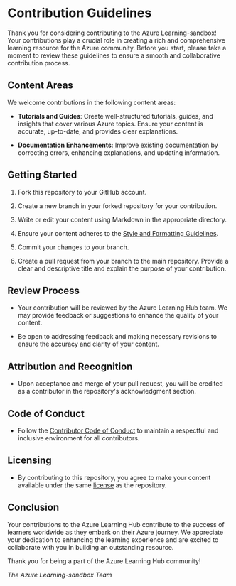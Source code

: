 # Contribution Guidelines

Thank you for considering contributing to the Azure Learning-sandbox! Your contributions play a crucial role in creating a rich and comprehensive learning resource for the Azure community. Before you start, please take a moment to review these guidelines to ensure a smooth and collaborative contribution process.

## Content Areas

We welcome contributions in the following content areas:

- **Tutorials and Guides**: Create well-structured tutorials, guides, and insights that cover various Azure topics. Ensure your content is accurate, up-to-date, and provides clear explanations.

- **Documentation Enhancements**: Improve existing documentation by correcting errors, enhancing explanations, and updating information.

## Getting Started

1. Fork this repository to your GitHub account.

2. Create a new branch in your forked repository for your contribution.

3. Write or edit your content using Markdown in the appropriate directory.

4. Ensure your content adheres to the [Style and Formatting Guidelines](ContributorGuidelines/StyleFormatting.md).

5. Commit your changes to your branch.

6. Create a pull request from your branch to the main repository. Provide a clear and descriptive title and explain the purpose of your contribution.

## Review Process

- Your contribution will be reviewed by the Azure Learning Hub team. We may provide feedback or suggestions to enhance the quality of your content.

- Be open to addressing feedback and making necessary revisions to ensure the accuracy and clarity of your content.

## Attribution and Recognition

- Upon acceptance and merge of your pull request, you will be credited as a contributor in the repository's acknowledgment section.

## Code of Conduct

- Follow the [Contributor Code of Conduct](ContributorGuidelines/CodeOfConduct.md) to maintain a respectful and inclusive environment for all contributors.

## Licensing

- By contributing to this repository, you agree to make your content available under the same [license](LICENSE) as the repository.

## Conclusion

Your contributions to the Azure Learning Hub contribute to the success of learners worldwide as they embark on their Azure journey. We appreciate your dedication to enhancing the learning experience and are excited to collaborate with you in building an outstanding resource.

Thank you for being a part of the Azure Learning Hub community!

_The Azure Learning-sandbox Team_
